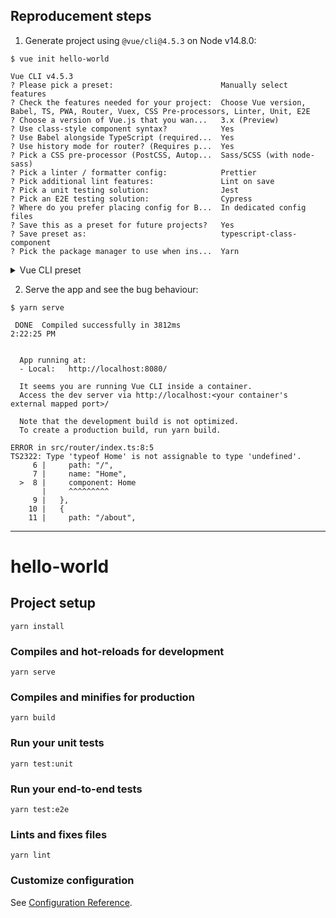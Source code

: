 ## Reproducement steps

1. Generate project using `@vue/cli@4.5.3` on Node v14.8.0:

```console
$ vue init hello-world

Vue CLI v4.5.3
? Please pick a preset:                        Manually select features
? Check the features needed for your project:  Choose Vue version, Babel, TS, PWA, Router, Vuex, CSS Pre-processors, Linter, Unit, E2E
? Choose a version of Vue.js that you wan...   3.x (Preview)
? Use class-style component syntax?            Yes
? Use Babel alongside TypeScript (required...  Yes
? Use history mode for router? (Requires p...  Yes
? Pick a CSS pre-processor (PostCSS, Autop...  Sass/SCSS (with node-sass)
? Pick a linter / formatter config:            Prettier
? Pick additional lint features:               Lint on save
? Pick a unit testing solution:                Jest
? Pick an E2E testing solution:                Cypress
? Where do you prefer placing config for B...  In dedicated config files
? Save this as a preset for future projects?   Yes
? Save preset as:                              typescript-class-component
? Pick the package manager to use when ins...  Yarn
```

<details><summary>Vue CLI preset</summary>

```json
{
  "useTaobaoRegistry": false,
  "packageManager": "yarn",
  "presets": {
    "typescript-class-component": {
      "useConfigFiles": true,
      "plugins": {
        "@vue/cli-plugin-babel": {},
        "@vue/cli-plugin-typescript": {
          "classComponent": true,
          "useTsWithBabel": true
        },
        "@vue/cli-plugin-pwa": {},
        "@vue/cli-plugin-router": {
          "historyMode": true
        },
        "@vue/cli-plugin-vuex": {},
        "@vue/cli-plugin-eslint": {
          "config": "prettier",
          "lintOn": [
            "save"
          ]
        },
        "@vue/cli-plugin-unit-jest": {},
        "@vue/cli-plugin-e2e-cypress": {}
      },
      "vueVersion": "3",
      "cssPreprocessor": "node-sass"
    }
  }
}
```

</details>

2. Serve the app and see the bug behaviour:

```console
$ yarn serve

 DONE  Compiled successfully in 3812ms                                                                                                   2:22:25 PM


  App running at:
  - Local:   http://localhost:8080/

  It seems you are running Vue CLI inside a container.
  Access the dev server via http://localhost:<your container's external mapped port>/

  Note that the development build is not optimized.
  To create a production build, run yarn build.

ERROR in src/router/index.ts:8:5
TS2322: Type 'typeof Home' is not assignable to type 'undefined'.
     6 |     path: "/",
     7 |     name: "Home",
  >  8 |     component: Home
       |     ^^^^^^^^^
     9 |   },
    10 |   {
    11 |     path: "/about",
```

---

# hello-world

## Project setup
```
yarn install
```

### Compiles and hot-reloads for development
```
yarn serve
```

### Compiles and minifies for production
```
yarn build
```

### Run your unit tests
```
yarn test:unit
```

### Run your end-to-end tests
```
yarn test:e2e
```

### Lints and fixes files
```
yarn lint
```

### Customize configuration
See [Configuration Reference](https://cli.vuejs.org/config/).
